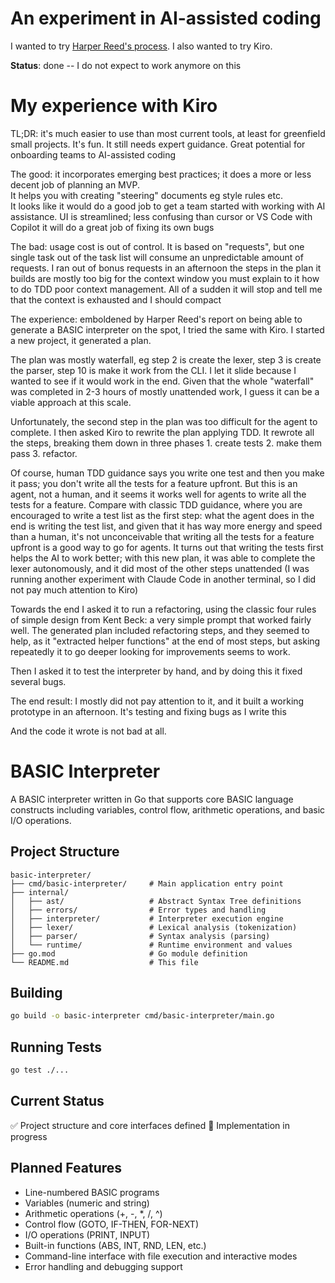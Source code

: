 # An experiment in AI-assisted coding

I wanted to try [Harper Reed's process](https://harper.blog/2025/05/08/basic-claude-code/ "Basic Claude Code | Harper Reed's Blog"). I also wanted to try Kiro.  

**Status**: done -- I do not expect to work anymore on this


# My experience with Kiro

TL;DR: it's much easier to use than most current tools, at least for greenfield small projects.  It's fun.  It still needs expert guidance.  Great potential for onboarding teams to AI-assisted coding

The good: 
it incorporates emerging best practices; it does a more or less decent job of planning an MVP.  
It helps you with creating "steering" documents eg style rules etc.  
It looks like it would do a good job to get a team started with working with AI assistance.
UI is streamlined; less confusing than cursor or VS Code with Copilot
it will do a great job of fixing its own bugs

The bad:
usage cost is out of control.  It is based on "requests", but one single task out of the task list will consume an unpredictable amount of requests. I ran out of bonus requests in an afternoon
the steps in the plan it builds are mostly too big for the context window
you must explain to it how to do TDD
poor context management.  All of a sudden it will stop and tell me that the context is exhausted and I should compact

The experience: emboldened by Harper Reed's report on being able to generate a BASIC interpreter on the spot, I tried the same with Kiro.  I started a new project, it generated a plan.

The plan was mostly waterfall, eg step 2 is create the lexer, step 3 is create the parser, step 10 is make it work from the CLI.  I let it slide because I wanted to see if it would work in the end.  Given that the whole "waterfall" was completed in 2-3 hours of mostly unattended work, I guess it can be a viable approach at this scale.

Unfortunately, the second step in the plan was too difficult for the agent to complete.  I then asked Kiro to rewrite the plan applying TDD.  It rewrote all the steps, breaking them down in three phases 1. create tests 2. make them pass 3. refactor.

Of course, human TDD guidance says you write one test and then you make it pass; you don't write all the tests for a feature upfront. But this is an agent, not a human, and it seems it works well for agents to write all the tests for a feature.  Compare with classic TDD guidance, where you are encouraged to write a test list as the first step: what the agent does in the end is writing the test list, and given that it has way more energy and speed than a human, it's not unconceivable that writing all the tests for a feature upfront is a good way to go for agents.
It turns out that writing the tests first helps the AI to work better; with this new plan, it was able to complete the lexer autonomously, and it did most of the other steps unattended (I was running another experiment with Claude Code in another terminal, so I did not pay much attention to Kiro)

Towards the end I asked it to run a refactoring, using the classic four rules of simple design from Kent Beck: a very simple prompt that worked fairly well.  The generated plan included refactoring steps, and they seemed to help, as it "extracted helper functions" at the end of most steps, but asking repeatedly it to go deeper looking for improvements seems to work.

Then I asked it to test the interpreter by hand, and by doing this it fixed several bugs.

The end result: I mostly did not pay attention to it, and it built a working prototype in an afternoon.  It's testing and fixing bugs as I write this

And the code it wrote is not bad at all.



# BASIC Interpreter

A BASIC interpreter written in Go that supports core BASIC language constructs including variables, control flow, arithmetic operations, and basic I/O operations.

## Project Structure

```
basic-interpreter/
├── cmd/basic-interpreter/     # Main application entry point
├── internal/
│   ├── ast/                   # Abstract Syntax Tree definitions
│   ├── errors/                # Error types and handling
│   ├── interpreter/           # Interpreter execution engine
│   ├── lexer/                 # Lexical analysis (tokenization)
│   ├── parser/                # Syntax analysis (parsing)
│   └── runtime/               # Runtime environment and values
├── go.mod                     # Go module definition
└── README.md                  # This file
```

## Building

```bash
go build -o basic-interpreter cmd/basic-interpreter/main.go
```

## Running Tests

```bash
go test ./...
```

## Current Status

✅ Project structure and core interfaces defined
🚧 Implementation in progress

## Planned Features

- Line-numbered BASIC programs
- Variables (numeric and string)
- Arithmetic operations (+, -, *, /, ^)
- Control flow (GOTO, IF-THEN, FOR-NEXT)
- I/O operations (PRINT, INPUT)
- Built-in functions (ABS, INT, RND, LEN, etc.)
- Command-line interface with file execution and interactive modes
- Error handling and debugging support